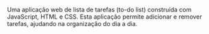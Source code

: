 Uma aplicação web de lista de tarefas (to-do list) construída com JavaScript, HTML e CSS. 
Esta aplicação permite adicionar e remover tarefas, ajudando na organização do dia a dia.
